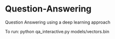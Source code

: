 # Question-Answering

Question Answering using a deep learning approach

To run:
python qa_interactive.py models/vectors.bin
